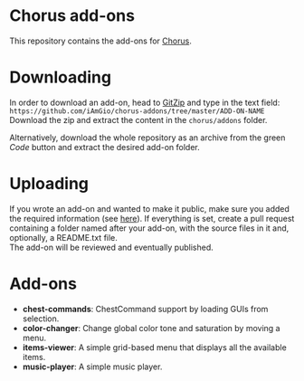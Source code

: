 # Chorus add-ons

This repository contains the add-ons for [Chorus](https://github.com/iAmGio/chorus).

# Downloading
In order to download an add-on, head to [GitZip](https://kinolien.github.io/gitzip/) and type in the text field:  
`https://github.com/iAmGio/chorus-addons/tree/master/ADD-ON-NAME`  
Download the zip and extract the content in the `chorus/addons` folder.  

Alternatively, download the whole repository as an archive from the green _Code_ button and extract the desired add-on folder.

# Uploading
If you wrote an add-on and wanted to make it public, make sure you added the required information (see [here](https://github.com/iAmGio/chorus/wiki/Your-first-add-on)). If everything is set, create a pull request containing a folder named after your add-on, with the source files in it and, optionally, a README.txt file.  
The add-on will be reviewed and eventually published.

# Add-ons
* **chest-commands**: ChestCommand support by loading GUIs from selection.
* **color-changer**: Change global color tone and saturation by moving a menu.
* **items-viewer**: A simple grid-based menu that displays all the available items.
* **music-player**: A simple music player.
